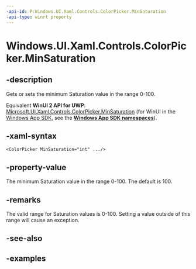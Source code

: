 ```yaml
---
-api-id: P:Windows.UI.Xaml.Controls.ColorPicker.MinSaturation
-api-type: winrt property
---
```


<!-- Property syntax.
public int MinSaturation { get;  set; }
-->

# Windows.UI.Xaml.Controls.ColorPicker.MinSaturation

## -description

Gets or sets the minimum Saturation value in the range 0-100.

Equivalent **WinUI 2 API for UWP**: [Microsoft.UI.Xaml.Controls.ColorPicker.MinSaturation](/windows/winui/api/microsoft.ui.xaml.controls.colorpicker.minsaturation) (for WinUI in the [Windows App SDK](/windows/apps/windows-app-sdk/), see the **[Windows App SDK namespaces](/windows/windows-app-sdk/api/winrt/)**).

## -xaml-syntax

```xaml
<ColorPicker MinSaturation="int" .../>
```

## -property-value

The minimum Saturation value in the range 0-100. The default is 100.

## -remarks

The valid range for Saturation values is 0-100. Setting a value outside of this range will cause an exception.

## -see-also

## -examples


